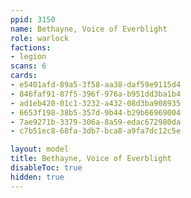 ```yaml
---
ppid: 3150
name: Bethayne, Voice of Everblight
role: warlock
factions:
- legion
scans: 6
cards:
- e5401afd-89a5-3f58-aa38-daf59e9115d4
- 846faf91-87f5-396f-976a-b951dd3ba1b4
- ad1eb420-01c1-3232-a432-08d3ba908935
- 6653f198-38b5-357d-9b44-b29b66969004
- 7ae9271b-3379-306a-8a59-edac672980da
- c7b51ec8-68fa-3db7-bca8-a9fa7dc12c5e

layout: model
title: Bethayne, Voice of Everblight
disableToc: true
hidden: true
---
```

